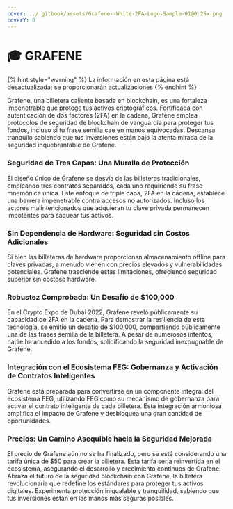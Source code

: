 ```yaml
---
cover: ../.gitbook/assets/Grafene--White-2FA-Logo-Sample-01@0.25x.png
coverY: 0
---
```


# 🎓 GRAFENE

{% hint style="warning" %}
La información en esta página está desactualizada; se proporcionarán actualizaciones
{% endhint %}

Grafene, una billetera caliente basada en blockchain, es una fortaleza impenetrable que protege tus activos criptográficos. Fortificada con autenticación de dos factores (2FA) en la cadena, Grafene emplea protocolos de seguridad de blockchain de vanguardia para proteger tus fondos, incluso si tu frase semilla cae en manos equivocadas. Descansa tranquilo sabiendo que tus inversiones están bajo la atenta mirada de la seguridad inquebrantable de Grafene.

### **Seguridad de Tres Capas: Una Muralla de Protección**

El diseño único de Grafene se desvía de las billeteras tradicionales, empleando tres contratos separados, cada uno requiriendo su frase mnemónica única. Este enfoque de triple capa, 2FA en la cadena, establece una barrera impenetrable contra accesos no autorizados. Incluso los actores malintencionados que adquieran tu clave privada permanecen impotentes para saquear tus activos.

### **Sin Dependencia de Hardware: Seguridad sin Costos Adicionales**

Si bien las billeteras de hardware proporcionan almacenamiento offline para claves privadas, a menudo vienen con precios elevados y vulnerabilidades potenciales. Grafene trasciende estas limitaciones, ofreciendo seguridad superior sin costoso hardware.

### **Robustez Comprobada: Un Desafío de $100,000**

En el Crypto Expo de Dubái 2022, Grafene reveló públicamente su capacidad de 2FA en la cadena. Para demostrar la resiliencia de esta tecnología, se emitió un desafío de $100,000, compartiendo públicamente una de las frases semilla de la billetera. A pesar de numerosos intentos, nadie ha accedido a los fondos, solidificando la seguridad inexpugnable de Grafene.

### **Integración con el Ecosistema FEG: Gobernanza y Activación de Contratos Inteligentes**

Grafene está preparada para convertirse en un componente integral del ecosistema FEG, utilizando FEG como su mecanismo de gobernanza para activar el contrato inteligente de cada billetera. Esta integración armoniosa amplifica el impacto de Grafene y desbloquea una gran cantidad de oportunidades.

### **Precios: Un Camino Asequible hacia la Seguridad Mejorada**

El precio de Grafene aún no se ha finalizado, pero se está considerando una tarifa única de $50 para crear la billetera. Esta tarifa sería reinvertida en el ecosistema, asegurando el desarrollo y crecimiento continuos de Grafene.\
Abraza el futuro de la seguridad blockchain con Grafene, la billetera revolucionaria que redefine los estándares para proteger tus activos digitales. Experimenta protección inigualable y tranquilidad, sabiendo que tus inversiones están en las manos más seguras posibles.